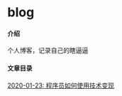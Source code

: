 # blog

#### 介绍

个人博客，记录自己的瞎逼逼

#### 文章目录

[2020-01-23: 程序员如何使用技术变现](./doc/views/views/articles/2020/programer_make_money.md)

